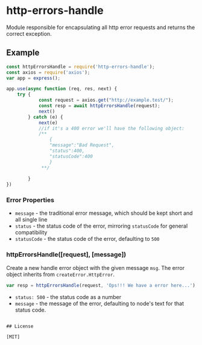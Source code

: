 # http-errors-handle

Module responsible for encapsulating all http error requests and returns the correct exception.

## Example

```js
const httpErrorsHandle = require('http-errors-handle');
const axios = require('axios');
var app = express();

app.use(async function (req, res, next) {
    try {
            const request = axios.get("http://example.test/");
            const resp = await httpErrorsHandle(request);
            next()
        } catch (e) {
            next(e)
            //if it's a 400 error we'll have the following object:
            /**
                {
                "message":"Bad Request",                
                "status":400,
                "statusCode":400
                } 
             **/
            
        }  
})
```

### Error Properties

- `message` - the traditional error message, which should be kept short and all
  single line
- `status` - the status code of the error, mirroring `statusCode` for general
  compatibility
- `statusCode` - the status code of the error, defaulting to `500`

### httpErrorsHandle([request], [message])

Create a new handle error object with the given message `msg`.
The error object inherits from `createError.HttpError`.

<!-- eslint-disable no-undef, no-unused-vars -->

```js
var resp = httpErrorsHandle(request, 'Ops!!! We have a error here...');
```

- `status: 500` - the status code as a number
- `message` - the message of the error, defaulting to node's text for that status code.
```

## License

[MIT]
